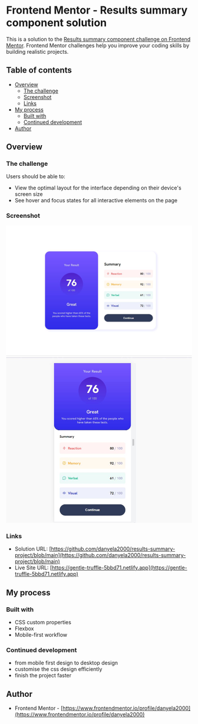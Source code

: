 # Frontend Mentor - Results summary component solution

This is a solution to the [Results summary component challenge on Frontend Mentor](https://www.frontendmentor.io/challenges/results-summary-component-CE_K6s0maV). Frontend Mentor challenges help you improve your coding skills by building realistic projects. 

## Table of contents

- [Overview](#overview)
  - [The challenge](#the-challenge)
  - [Screenshot](#screenshot)
  - [Links](#links)
- [My process](#my-process)
  - [Built with](#built-with)
  - [Continued development](#continued-development)
- [Author](#author)

## Overview

### The challenge

Users should be able to:

- View the optimal layout for the interface depending on their device's screen size
- See hover and focus states for all interactive elements on the page

### Screenshot

![Desktop version screenshot](./screenshots/desktop-screenshot.JPG)
![Mobile version screenshot](./screenshots/mobile-screenshot.JPG)

### Links

- Solution URL: [https://github.com/danyela2000/results-summary-project/blob/main](https://github.com/danyela2000/results-summary-project/blob/main)
- Live Site URL: [https://gentle-truffle-5bbd71.netlify.app](https://gentle-truffle-5bbd71.netlify.app)

## My process

### Built with
- CSS custom properties
- Flexbox
- Mobile-first workflow


### Continued development
- from mobile first design to desktop design
- customise the css design efficiently
- finish the project faster

## Author
- Frontend Mentor - [https://www.frontendmentor.io/profile/danyela2000](https://www.frontendmentor.io/profile/danyela2000)


